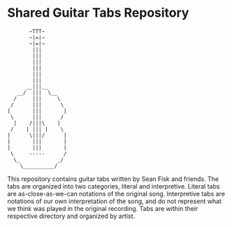 Shared Guitar Tabs Repository
=============================


           ~TTT~
           ~|=|~
           ~|=|~
            |||
            |||
            |||
            |||
            |||
            |||
          __|||__
       __/  |||  \__
      /     |||     \
     /      |||      \
    |       |||       |
     \      |||      /
      |    /|||\    |
     /    | ||| |    \
    |      \|||/      |
    |       |||       |
    |       |||       |
     \     -----      /
      \_            _/
        \__________/


This repository contains guitar tabs written by Sean Fisk and friends. The tabs are organized into two categories, literal and interpretive. Literal tabs are as-close-as-we-can notations of the original song. Interpretive tabs are notations of our own interpretation of the song, and do not represent what we think was played in the original recording. Tabs are within their respective directory and organized by artist.
